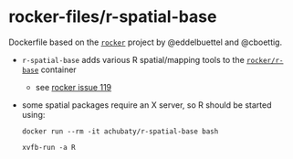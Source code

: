 # rocker-files/r-spatial-base

Dockerfile based on the [`rocker`](https://github.com/rocker-org/rocker) project by @eddelbuettel and @cboettig.

* `r-spatial-base` adds various R spatial/mapping tools to the [`rocker/r-base`](https://registry.hub.docker.com/u/rocker/r-base/) container
    - see [rocker issue 119](https://github.com/rocker-org/rocker/issues/119)

* some spatial packages require an X server, so R should be started using:

    ```
    docker run --rm -it achubaty/r-spatial-base bash
    
    xvfb-run -a R
    ```
